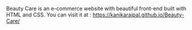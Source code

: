 Beauty Care is an e-commerce website with beautiful front-end built with HTML and CSS. 
You can visit it at : https://kanikarajpal.github.io/Beauty-Care/

